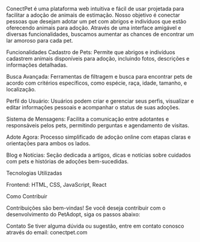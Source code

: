 ConectPet é uma plataforma web intuitiva e fácil de usar projetada para facilitar a adoção de animais de estimação. Nosso objetivo é conectar pessoas que desejam adotar um pet com abrigos e indivíduos que estão oferecendo animais para adoção. Através de uma interface amigável e diversas funcionalidades, buscamos aumentar as chances de encontrar um lar amoroso para cada pet.

Funcionalidades
Cadastro de Pets: Permite que abrigos e indivíduos cadastrem animais disponíveis para adoção, incluindo fotos, descrições e informações detalhadas.

Busca Avançada: Ferramentas de filtragem e busca para encontrar pets de acordo com critérios específicos, como espécie, raça, idade, tamanho, e localização.

Perfil do Usuário: Usuários podem criar e gerenciar seus perfis, visualizar e editar informações pessoais e acompanhar o status de suas adoções.

Sistema de Mensagens: Facilita a comunicação entre adotantes e responsáveis pelos pets, permitindo perguntas e agendamento de visitas.

Adote Agora: Processo simplificado de adoção online com etapas claras e orientações para ambos os lados.

Blog e Notícias: Seção dedicada a artigos, dicas e notícias sobre cuidados com pets e histórias de adoções bem-sucedidas.

Tecnologias Utilizadas

Frontend: HTML, CSS, JavaScript, React

Como Contribuir

Contribuições são bem-vindas! Se você deseja contribuir com o desenvolvimento do PetAdopt, siga os passos abaixo:

Contato
Se tiver alguma dúvida ou sugestão, entre em contato conosco através do email: conectpet.com

